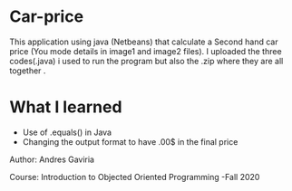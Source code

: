 # Car-price  

This application using java (Netbeans)  that calculate a Second hand car price (You mode details in image1 and image2 files).
I uploaded the three codes(.java) i used to run the program but also the .zip where they are all together .
<h1> What I learned</h1>

<ul>
  <li>Use of .equals() in Java</li>
  <li>Changing the output format to have .00$ in the final price</li>
</ul>
<footer>
  <p>Author: Andres Gaviria</p>
   <p>Course: Introduction to Objected Oriented Programming -Fall 2020 </p>
</footer>

